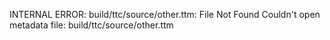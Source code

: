 INTERNAL ERROR: build/ttc/source/other.ttm: File Not Found
Couldn't open metadata file: build/ttc/source/other.ttm
